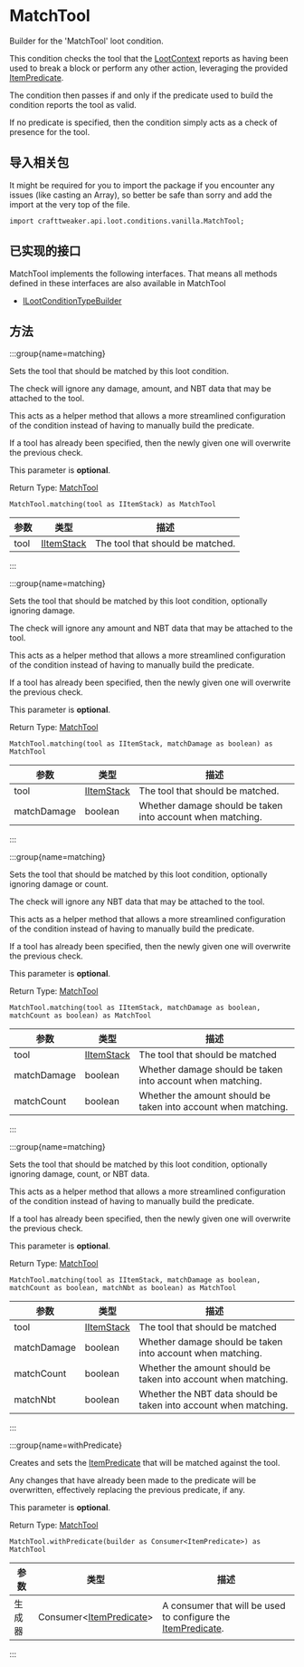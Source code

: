 # MatchTool

Builder for the 'MatchTool' loot condition.

 This condition checks the tool that the [LootContext](/vanilla/api/loot/LootContext) reports as having been used to break a block or perform any other action, leveraging the provided [ItemPredicate](/vanilla/api/predicate/ItemPredicate).

 The condition then passes if and only if the predicate used to build the condition reports the tool as valid.

 If no predicate is specified, then the condition simply acts as a check of presence for the tool.

## 导入相关包

It might be required for you to import the package if you encounter any issues (like casting an Array), so better be safe than sorry and add the import at the very top of the file.
```zenscript
import crafttweaker.api.loot.conditions.vanilla.MatchTool;
```


## 已实现的接口
MatchTool implements the following interfaces. That means all methods defined in these interfaces are also available in MatchTool

- [ILootConditionTypeBuilder](/vanilla/api/loot/conditions/ILootConditionTypeBuilder)

## 方法

:::group{name=matching}

Sets the tool that should be matched by this loot condition.

 The check will ignore any damage, amount, and NBT data that may be attached to the tool.

 This acts as a helper method that allows a more streamlined configuration of the condition instead of having to manually build the predicate.

 If a tool has already been specified, then the newly given one will overwrite the previous check.

 This parameter is <strong>optional</strong>.

Return Type: [MatchTool](/vanilla/api/loot/conditions/vanilla/MatchTool)

```zenscript
MatchTool.matching(tool as IItemStack) as MatchTool
```

| 参数   | 类型                                          | 描述                               |
| ---- | ------------------------------------------- | -------------------------------- |
| tool | [IItemStack](/vanilla/api/items/IItemStack) | The tool that should be matched. |


:::

:::group{name=matching}

Sets the tool that should be matched by this loot condition, optionally ignoring damage.

 The check will ignore any amount and NBT data that may be attached to the tool.

 This acts as a helper method that allows a more streamlined configuration of the condition instead of having to manually build the predicate.

 If a tool has already been specified, then the newly given one will overwrite the previous check.

 This parameter is <strong>optional</strong>.

Return Type: [MatchTool](/vanilla/api/loot/conditions/vanilla/MatchTool)

```zenscript
MatchTool.matching(tool as IItemStack, matchDamage as boolean) as MatchTool
```

| 参数          | 类型                                          | 描述                                                         |
| ----------- | ------------------------------------------- | ---------------------------------------------------------- |
| tool        | [IItemStack](/vanilla/api/items/IItemStack) | The tool that should be matched.                           |
| matchDamage | boolean                                     | Whether damage should be taken into account when matching. |


:::

:::group{name=matching}

Sets the tool that should be matched by this loot condition, optionally ignoring damage or count.

 The check will ignore any NBT data that may be attached to the tool.

 This acts as a helper method that allows a more streamlined configuration of the condition instead of having to manually build the predicate.

 If a tool has already been specified, then the newly given one will overwrite the previous check.

 This parameter is <strong>optional</strong>.

Return Type: [MatchTool](/vanilla/api/loot/conditions/vanilla/MatchTool)

```zenscript
MatchTool.matching(tool as IItemStack, matchDamage as boolean, matchCount as boolean) as MatchTool
```

| 参数          | 类型                                          | 描述                                                             |
| ----------- | ------------------------------------------- | -------------------------------------------------------------- |
| tool        | [IItemStack](/vanilla/api/items/IItemStack) | The tool that should be matched                                |
| matchDamage | boolean                                     | Whether damage should be taken into account when matching.     |
| matchCount  | boolean                                     | Whether the amount should be taken into account when matching. |


:::

:::group{name=matching}

Sets the tool that should be matched by this loot condition, optionally ignoring damage, count, or NBT data.

 This acts as a helper method that allows a more streamlined configuration of the condition instead of having to manually build the predicate.

 If a tool has already been specified, then the newly given one will overwrite the previous check.

 This parameter is <strong>optional</strong>.

Return Type: [MatchTool](/vanilla/api/loot/conditions/vanilla/MatchTool)

```zenscript
MatchTool.matching(tool as IItemStack, matchDamage as boolean, matchCount as boolean, matchNbt as boolean) as MatchTool
```

| 参数          | 类型                                          | 描述                                                               |
| ----------- | ------------------------------------------- | ---------------------------------------------------------------- |
| tool        | [IItemStack](/vanilla/api/items/IItemStack) | The tool that should be matched                                  |
| matchDamage | boolean                                     | Whether damage should be taken into account when matching.       |
| matchCount  | boolean                                     | Whether the amount should be taken into account when matching.   |
| matchNbt    | boolean                                     | Whether the NBT data should be taken into account when matching. |


:::

:::group{name=withPredicate}

Creates and sets the [ItemPredicate](/vanilla/api/predicate/ItemPredicate) that will be matched against the tool.

 Any changes that have already been made to the predicate will be overwritten, effectively replacing the previous predicate, if any.

 This parameter is <strong>optional</strong>.

Return Type: [MatchTool](/vanilla/api/loot/conditions/vanilla/MatchTool)

```zenscript
MatchTool.withPredicate(builder as Consumer<ItemPredicate>) as MatchTool
```

| 参数  | 类型                                                                                | 描述                                                                                                   |
| --- | --------------------------------------------------------------------------------- | ---------------------------------------------------------------------------------------------------- |
| 生成器 | Consumer&lt;[ItemPredicate](/vanilla/api/predicate/ItemPredicate)&gt; | A consumer that will be used to configure the [ItemPredicate](/vanilla/api/predicate/ItemPredicate). |


:::


